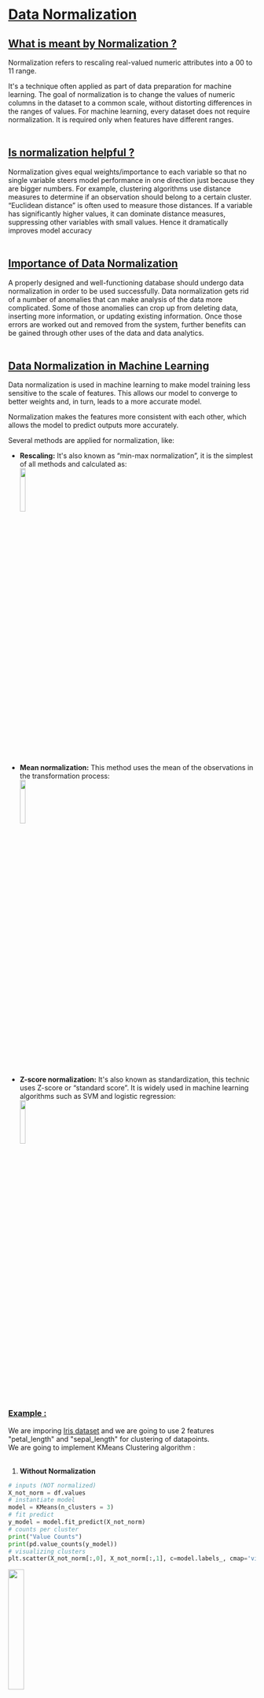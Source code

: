 # **<ins>Data Normalization</ins>**

## **<ins>What is meant by Normalization ?</ins>**
Normalization refers to rescaling real-valued numeric attributes into a 00 to 11 range.

It's a technique often applied as part of data preparation for machine learning. The goal of normalization is to change the values of numeric columns in the dataset to a common scale, without distorting differences in the ranges of values. For machine learning, every dataset does not require normalization. It is required only when features have different ranges.
<br><br>

## **<ins>Is normalization helpful ?</ins>**
Normalization gives equal weights/importance to each variable so that no single variable steers model performance in one direction just because they are bigger numbers.
For example, clustering algorithms use distance measures to determine if an observation should belong to a certain cluster. “Euclidean distance” is often used to measure those distances. If a variable has significantly higher values, it can dominate distance measures, suppressing other variables with small values.
Hence it dramatically improves model accuracy
<br><br>

## **<ins>Importance of Data Normalization</ins>**
A properly designed and well-functioning database should undergo data normalization in order to be used successfully. Data normalization gets rid of a number of anomalies that can make analysis of the data more complicated. Some of those anomalies can crop up from deleting data, inserting more information, or updating existing information. Once those errors are worked out and removed from the system, further benefits can be gained through other uses of the data and data analytics.
<br><br>

## **<ins>Data Normalization in Machine Learning</ins>**
Data normalization is used in machine learning to make model training less sensitive to the scale of features. This allows our model to converge to better weights and, in turn, leads to a more accurate model.

Normalization makes the features more consistent with each other, which allows the model to predict outputs more accurately.

Several methods are applied for normalization, like:

- **Rescaling:** It's also known as “min-max normalization”, it is the simplest of all methods and calculated as:
<br><img src='https://miro.medium.com/max/341/1*HFpeFyqGUwYW8sKIF0Ckpg.png' style='width:15%'><br>

- **Mean normalization:** This method uses the mean of the observations in the transformation process:
<br><img src='https://miro.medium.com/max/369/1*YowZdhWKSYsjGr81zkz_Kw.png' style='width:15%'><br>

- **Z-score normalization:** It's also known as standardization, this technic uses Z-score or “standard score”. It is widely used in machine learning algorithms such as SVM and logistic regression:
<br><img src='https://miro.medium.com/max/170/1*uANJsFWEqyQ0Gh8_Rs1-KA.png' style='width:15%'><br><br>

### **<ins>Example :</ins>**
We are imporing [Iris dataset]() and we are going to use 2 features "petal_length" and "sepal_length" for clustering of datapoints.<br>
We are going to implement KMeans Clustering algorithm :<br><br>

1. **Without Normalization**
```python
# inputs (NOT normalized)
X_not_norm = df.values
# instantiate model
model = KMeans(n_clusters = 3)
# fit predict
y_model = model.fit_predict(X_not_norm)
# counts per cluster
print("Value Counts")
print(pd.value_counts(y_model))
# visualizing clusters
plt.scatter(X_not_norm[:,0], X_not_norm[:,1], c=model.labels_, cmap='viridis')
```
<img src='https://i.ibb.co/w7vhYtn/image.png' style='width:25%'><br><br>

2. **With Normalization**
```python
# normalizing inputs
X_norm = preprocessing.scale(df)
# instantiate model
model = KMeans(n_clusters = 3)
# fit predict
y_model = model.fit_predict(X_norm)
# counts per cluster
print("Value Counts")
print(pd.value_counts(y_model))
# visualize clusters
plt.scatter(X_norm[:,0], X_norm[:,1], c=model.labels_, cmap='viridis')
```
<img src='https://i.ibb.co/Vwd38cT/image.png' style='width:25%'><br><br>

### **<ins>Conclusion :</ins>**
In the following are the outputs before and after the normalization of data. First, if you compare the value counts there are some changes.<br>
If you closely examine the data points in the left and the right figures you might be able to see which data points shifted from pre-normalized to post-normalized model. These changes are often at the boundaries rather than at either end of the spectrum in the distribution
<br><br>

### **<ins>Usage/Purpose od Data Normalization</ins>**
Normalization helps to reduce redundancy and complexity by examining new data types used in the table. It is helpful to divide the large database table into smaller tables and link them using relationship. It avoids duplicate data or no repeating groups into a table.

**Goals of Normalization**
- Eliminating insertion, update and delete anomalies.
- Establishing functional dependencies.
- Removing transitive dependencies.
- Reducing non-key data redundancy.
<br><br>

### **<ins>Benefits of Data Normalization</ins>**
- Greater overall database organization
- Reduction of redundant data
- Data consistency within the database
- A much more flexible database design
- A better handle on database security
- It improves the numerical stability of our model
- It may speed up the training process
<br><br>

### **<ins>Disadvantages of Normalization</ins>**
Normalization compresses data within a certain range, reduces the variance and applies equal weights to all features. We lose a lot of important information in the process.<br>
One example is what happens to outliers — normalization lease absolutely no traces of outliers. We perceive outliers as bad guys and we need to get rid of them ASAP. But remember, outliers are real data points, once we lose that just to get a better model, we lose information.<br>
In the process of normalization, the variables lose their units of measurements too. So at the end of modeling, we can’t really tell what are the key differences between the variables.
<br><br>

## ***View the complete [ipynb](Data_Normalization.ipynb) file***

### ***Contribution by : Abhinav Mathur***